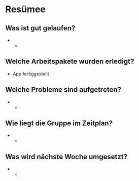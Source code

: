 # Resümee

## Was ist gut gelaufen?
* -

## Welche Arbeitspakete wurden erledigt?
* App fertiggestellt

## Welche Probleme sind aufgetreten?
* -

## Wie liegt die Gruppe im Zeitplan?
* -

## Was wird nächste Woche umgesetzt?
* -

